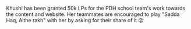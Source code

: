 Khushi has been granted 50k LPs for the PDH school team's work towards the content and website. Her teammates are encouraged to play "Sadda Haq, Aithe rakh" with her by asking for their share of it 😛
